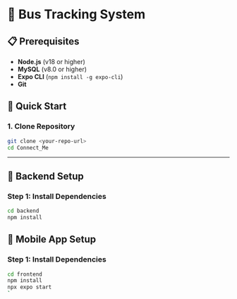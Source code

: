 # 🚌 Bus Tracking System 

## 📋 Prerequisites

- **Node.js** (v18 or higher)
- **MySQL** (v8.0 or higher)
- **Expo CLI** (`npm install -g expo-cli`)
- **Git**

## 🚀 Quick Start

### 1. Clone Repository

```bash
git clone <your-repo-url>
cd Connect_Me
```

---

## 🔧 Backend Setup

### Step 1: Install Dependencies

```bash
cd backend
npm install
```


## 📱 Mobile App Setup

### Step 1: Install Dependencies

```bash
cd frontend
npm install
npx expo start
`
